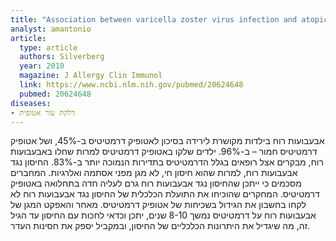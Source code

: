 ```yaml
---
title: "Association between varicella zoster virus infection and atopic dermatitis in early and late childhood: a case-control study"
analyst: amantonio
article:
  type: article
  authors: Silverberg
  year: 2010
  magazine: J Allergy Clin Immunol
  link: https://www.ncbi.nlm.nih.gov/pubmed/20624648
  pubmed: 20624648
diseases:
- דלקת עור אטופית
---
```


אבעבועות רוח בילדות מקושרת לירידה בסיכון לאטופיק דרמטיטיס ב-45%, ושל אטופיק דרמטיטיס חמור – ב-96%.
ילדים שלקו באטופיק דרמטיטיס למרות שחלו באבעבועות רוח, מבקרים אצל רופאים בגלל הדרמטיטיס בתדירות הנמוכה יותר ב-83%.
החיסון נגד אבעבועות רוח, למרות שהוא חיסון חי, לא מגן מפני אסתמה ואלרגיות.
המחברים מסכמים כי ייתכן שהחיסון נגד אבעבועות רוח גרם לעליה חדה בתחלואה באטופיק דרמטיטיס.
המחקרים שהוכיחו את התועלת הכלכלית של החיסון נגד אבעבועות רוח לא לקחו בחשבון את הגידול בשכיחות של אטופיק דרמטיטיס. מאחר והאפקט המגן של אבעבועות רוח על דרמטיטיס נמשך 8-10 שנים, יתכן וכדאי לחכות עם החיסון עד הגיל זה, מה שיגדיל את היתרונות הכלכליים של החיסון, ובמקביל יספק את חסינות העדר.
